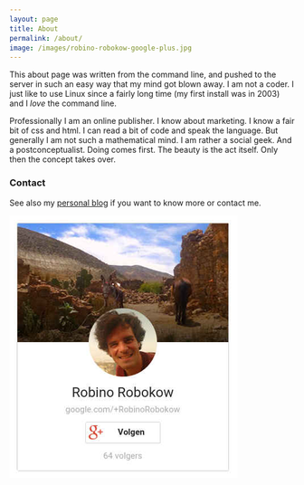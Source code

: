 ```yaml
---
layout: page
title: About
permalink: /about/
image: /images/robino-robokow-google-plus.jpg
---
```


This about page was written from the command line, and pushed to the server in such an easy way that my mind got blown away. I am not a coder. I just like to use Linux since a fairly long time (my first install was in 2003) and I *love* the command line. 

<!--
{% if page.image %}
<img src="{{page.image}}" alt="">
{% endif %}
-->

Professionally I am an online publisher. I know about marketing. I know a fair bit of css and html. I can read a bit of code and speak the language. But generally I am not such a mathematical mind. I am rather a social geek. And a postconceptualist. Doing comes first. The beauty is the act itself. Only then the concept takes over.

### Contact

See also my <a href="https://robokow.net/about">personal blog</a> if you want to know more or contact me.

<img src="/images/robino-robokow-google-plus.jpg" style="max-width:420px;">

